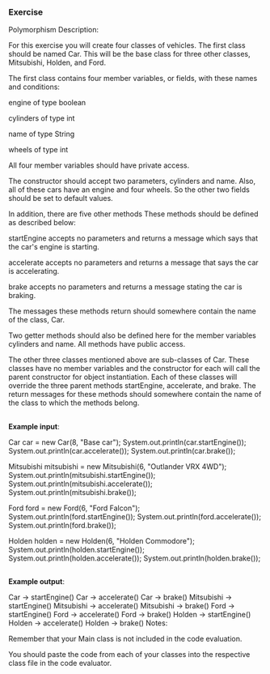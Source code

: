 ### Exercise ###

Polymorphism
Description:

For this exercise you will create four classes of vehicles. The first class should be named Car. This will be the base class for three other classes, Mitsubishi, Holden, and Ford.

The first class contains four member variables, or fields, with these names and conditions:

engine of type boolean

cylinders of type int

name of type String

wheels of type int

All four member variables should have private access.

The constructor should accept two parameters, cylinders and name. Also, all of these cars have an engine and four wheels. So the other two fields should be set to default values.

In addition, there are five other methods These methods should be defined as described below:

startEngine accepts no parameters and returns a message which says that the car's engine is starting.

accelerate accepts no parameters and returns a message that says the car is accelerating.

brake accepts no parameters and returns a message stating the car is braking.

The messages these methods return should somewhere contain the name of the class, Car.

Two getter methods should also be defined here for the member variables cylinders and name. All methods have public access.

The other three classes mentioned above are sub-classes of Car. These classes have no member variables and the constructor for each will call the parent constructor for object instantiation. Each of these classes will override the three parent methods startEngine, accelerate, and brake. The return messages for these methods should somewhere contain the name of the class to which the methods belong.

##
**Example input**:

Car car = new Car(8, "Base car");
System.out.println(car.startEngine());
System.out.println(car.accelerate());
System.out.println(car.brake());

Mitsubishi mitsubishi = new Mitsubishi(6, "Outlander VRX 4WD");
System.out.println(mitsubishi.startEngine());
System.out.println(mitsubishi.accelerate());
System.out.println(mitsubishi.brake());

Ford ford = new Ford(6, "Ford Falcon");
System.out.println(ford.startEngine());
System.out.println(ford.accelerate());
System.out.println(ford.brake());

Holden holden = new Holden(6, "Holden Commodore");
System.out.println(holden.startEngine());
System.out.println(holden.accelerate());
System.out.println(holden.brake());

##
**Example output**:

Car -> startEngine()
Car -> accelerate()
Car -> brake()
Mitsubishi -> startEngine()
Mitsubishi -> accelerate()
Mitsubishi -> brake()
Ford -> startEngine()
Ford -> accelerate()
Ford -> brake()
Holden -> startEngine()
Holden -> accelerate()
Holden -> brake()
Notes:

Remember that your Main class is not included in the code evaluation.

You should paste the code from each of your classes into the respective class file in the code evaluator.


